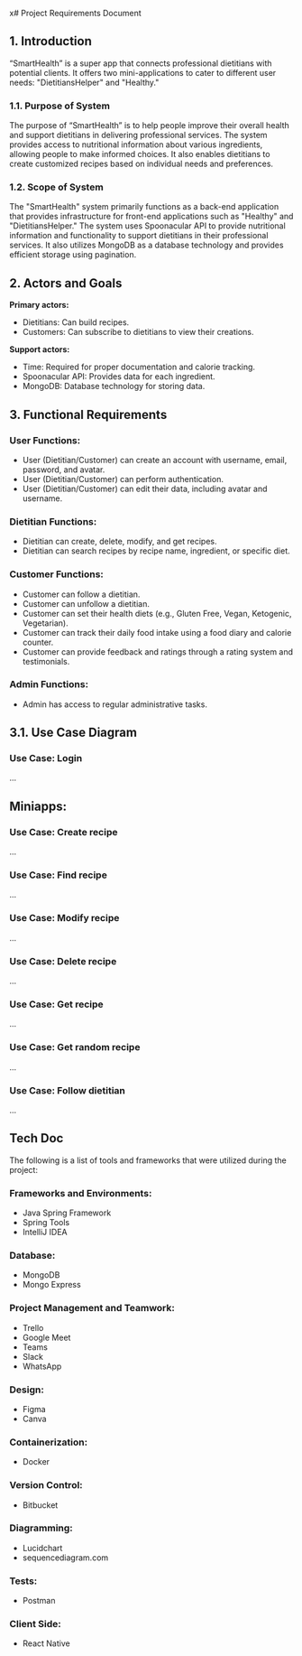 x# Project Requirements Document

## 1. Introduction
“SmartHealth” is a super app that connects professional dietitians with potential clients. It offers two mini-applications to cater to different user needs: "DietitiansHelper" and "Healthy."

### 1.1. Purpose of System
The purpose of “SmartHealth” is to help people improve their overall health and support dietitians in delivering professional services. The system provides access to nutritional information about various ingredients, allowing people to make informed choices. It also enables dietitians to create customized recipes based on individual needs and preferences.

### 1.2. Scope of System
The "SmartHealth" system primarily functions as a back-end application that provides infrastructure for front-end applications such as "Healthy" and "DietitiansHelper." The system uses Spoonacular API to provide nutritional information and functionality to support dietitians in their professional services. It also utilizes MongoDB as a database technology and provides efficient storage using pagination.

## 2. Actors and Goals
**Primary actors:**
- Dietitians: Can build recipes.
- Customers: Can subscribe to dietitians to view their creations.

**Support actors:**
- Time: Required for proper documentation and calorie tracking.
- Spoonacular API: Provides data for each ingredient.
- MongoDB: Database technology for storing data.

## 3. Functional Requirements
### User Functions:
- User (Dietitian/Customer) can create an account with username, email, password, and avatar.
- User (Dietitian/Customer) can perform authentication.
- User (Dietitian/Customer) can edit their data, including avatar and username.

### Dietitian Functions:
- Dietitian can create, delete, modify, and get recipes.
- Dietitian can search recipes by recipe name, ingredient, or specific diet.

### Customer Functions:
- Customer can follow a dietitian.
- Customer can unfollow a dietitian.
- Customer can set their health diets (e.g., Gluten Free, Vegan, Ketogenic, Vegetarian).
- Customer can track their daily food intake using a food diary and calorie counter.
- Customer can provide feedback and ratings through a rating system and testimonials.

### Admin Functions:
- Admin has access to regular administrative tasks.

## 3.1. Use Case Diagram
### Use Case: Login
...

## Miniapps:
### Use Case: Create recipe
...

### Use Case: Find recipe
...

### Use Case: Modify recipe
...

### Use Case: Delete recipe
...

### Use Case: Get recipe
...

### Use Case: Get random recipe
...

### Use Case: Follow dietitian
...

## Tech Doc
The following is a list of tools and frameworks that were utilized during the project:

### Frameworks and Environments:
- Java Spring Framework
- Spring Tools
- IntelliJ IDEA

### Database:
- MongoDB
- Mongo Express

### Project Management and Teamwork:
- Trello
- Google Meet
- Teams
- Slack
- WhatsApp

### Design:
- Figma
- Canva

### Containerization:
- Docker

### Version Control:
- Bitbucket

### Diagramming:
- Lucidchart
- sequencediagram.com

### Tests:
- Postman

### Client Side:
- React Native
